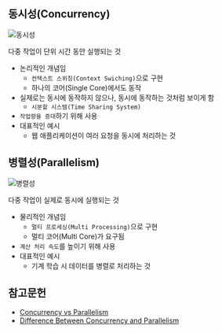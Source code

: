 동시성(Concurrency)
---

![동시성](https://freecontent.manning.com/wp-content/uploads/concurrency-vs-parallelism_01.jpg)

다중 작업이 단위 시간 동안 실행되는 것

- 논리적인 개념임
  - `컨텍스트 스위칭(Context Swiching)`으로 구현
  - 하나의 코어(Single Core)에서도 동작
- 실제로는 동시에 동작하지 않으나, 동시에 동작하는 것처럼 보이게 함
  - `시분할 시스템(Time Sharing System)`
- `작업량을 증대`하기 위해 사용
- 대표적인 예시
  - 웹 애플리케이션이 여러 요청을 동시에 처리하는 것

병렬성(Parallelism)
---

![병렬성](https://freecontent.manning.com/wp-content/uploads/concurrency-vs-parallelism_02.jpg)

다중 작업이 실제로 동시에 실행되는 것

- 물리적인 개념임
  - `멀티 프로세싱(Multi Processing)`으로 구현
  - 멀티 코어(Multi Core)가 요구됨
- `계산 처리 속도`를 높이기 위해 사용
- 대표적인 예시
  - 기계 학습 시 데이터를 병렬로 처리하는 것

참고문헌
---

- [Concurrency vs Parallelism](https://freecontent.manning.com/concurrency-vs-parallelism/)
- [Difference Between Concurrency and Parallelism](https://techdifferences.com/difference-between-concurrency-and-parallelism.html)
